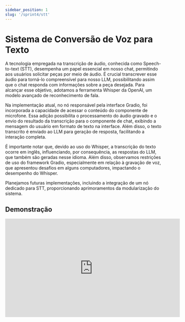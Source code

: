 ```yaml
---
sidebar_position: 1
slug: '/sprint4/stt'
---
```


# Sistema de Conversão de Voz para Texto

A tecnologia empregada na transcrição de áudio, conhecida como Speech-to-text (STT), desempenha um papel essencial em nosso chat, permitindo aos usuários solicitar peças por meio de áudio. É crucial transcrever esse áudio para torná-lo compreensível para nosso LLM, possibilitando assim que o chat responda com informações sobre a peça desejada. Para alcançar esse objetivo, adotamos a ferramenta Whisper da OpenAI, um modelo avançado de reconhecimento de fala.

Na implementação atual, no nó responsável pela interface Gradio, foi incorporada a capacidade de acessar o conteúdo do componente de microfone. Essa adição possibilita o processamento do áudio gravado e o envio do resultado da transcrição para o componente de chat, exibindo a mensagem do usuário em formato de texto na interface. Além disso, o texto transcrito é enviado ao LLM para geração de resposta, facilitando a interação completa.

É importante notar que, devido ao uso do Whisper, a transcrição do texto ocorre em inglês, influenciando, por consequência, as respostas do LLM, que também são geradas nesse idioma. Além disso, observamos restrições de uso do framework Gradio, especialmente em relação à gravação de voz, que apresentou desafios em alguns computadores, impactando o desempenho do Whisper.

Planejamos futuras implementações, incluindo a integração de um nó dedicado para STT, proporcionando aprimoramentos da modularização do sistema.

## Demonstração

<iframe width="560" height="315" src="https://www.youtube.com/embed/Zhh_MciKsNw?si=i7pW4PHAVQ91t-ft" title="YouTube video player" frameborder="0" allow="accelerometer; autoplay; clipboard-write; encrypted-media; gyroscope; picture-in-picture; web-share" allowfullscreen></iframe>